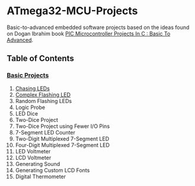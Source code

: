 # ATmega32-MCU-Projects
Basic-to-advanced embedded software projects based on the ideas found on Dogan Ibrahim book <a href="https://www.amazon.eg/D-Ibrahim/dp/B09B31B7PF">PIC Microcontroller Projects In C : Basic To Advanced</a>.

## Table of Contents
### <a href="Basic Projects">Basic Projects</a>
1. <a href="Basic Projects/Chasing LEDs">Chasing LEDs</a>
2. <a href="Basic Projects/Complex Flashing LED">Complex Flashing LED</a>
3. Random Flashing LEDs
4. Logic Probe
5. LED Dice
6. Two-Dice Project
7. Two-Dice Project using Fewer I/O Pins
8. 7-Segment LED Counter
9. Two-Digit Multiplexed 7-Segment LED
10. Four-Digit Multiplexed 7-Segment LED
11. LED Voltmeter
12. LCD Voltmeter
13. Generating Sound
14. Generating Custom LCD Fonts
15. Digital Thermometer
